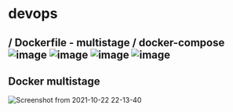 # devops
/ Dockerfile - multistage
/ docker-compose 
![image](https://user-images.githubusercontent.com/61839115/137895454-d27fb6ef-7b3a-449e-bb71-f42ed62f8841.png)
![image](https://user-images.githubusercontent.com/61839115/137895482-6f2676e6-ccf2-4a45-8b76-2e885572601b.png)
![image](https://user-images.githubusercontent.com/61839115/137895495-6aa8e48f-63ea-49b1-b4c6-c23d45d1f296.png)
![image](https://user-images.githubusercontent.com/61839115/137895501-cf69e295-367a-46d6-9fe4-1a18be69df6a.png)
--------
Docker multistage
--------
![Screenshot from 2021-10-22 22-13-40](https://user-images.githubusercontent.com/61839115/138510867-3760cff4-7f85-42ab-9419-4092b06bfee5.png)
